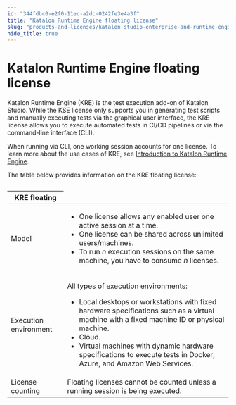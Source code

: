 ```yaml
---
id: "344fdbc0-e2f0-11ec-a2dc-0242fe3e4a3f"
title: "Katalon Runtime Engine floating license"
slug: "products-and-licenses/katalon-studio-enterprise-and-runtime-engine-licenses/katalon-runtime-engine-floating-license"
hide_title: true
---
```


# <a id="id" class="anchor_top_offset"/><a id="ariaid-title1" class="anchor_top_offset"/>Katalon Runtime Engine floating license

<p xmlns="http://www.w3.org/1999/xhtml" className="p">Katalon Runtime Engine (KRE) is the test execution add-on of Katalon Studio. While the KSE license only supports you in generating test scripts and manually executing tests via the graphical user interface, the KRE license allows you to execute automated tests in CI/CD pipelines or via the command-line interface (CLI).</p> 
<p xmlns="http://www.w3.org/1999/xhtml" className="p">When running via CLI, one working session accounts for one license. To learn more about the use cases of KRE, see <a className="xref" href="/docs/katalon-runtime-engine/introduction-to-runtime-engine">Introduction to Katalon Runtime Engine</a>.</p> 
<p xmlns="http://www.w3.org/1999/xhtml" className="p">The table below provides information on the KRE floating license:</p> 
<table xmlns="http://www.w3.org/1999/xhtml" className="table"><caption /><colgroup><col /><col /></colgroup><thead className="thead"><tr className><th className="entry anchor_top_offset" id="id__entry__1" colSpan={2}>KRE floating</th></tr></thead><tbody className="tbody"><tr className><td className="entry" headers="id__entry__1 ">Model</td><td className="entry" headers="id__entry__1 ">         <ul className="ul"><li className="li">One license allows any enabled user one active session at a time.</li><li className="li">One license can be shared across unlimited users/machines.</li><li className="li">To run <em className="ph i">n</em> execution sessions on the same machine, you have to consume <em className="ph i">n</em> licenses.</li></ul>       </td></tr><tr className><td className="entry" headers="id__entry__1 ">Execution environment</td><td className="entry" headers="id__entry__1 ">         <p className="p">All types of execution environments:</p>         <ul className="ul"><li className="li">Local desktops or workstations with fixed hardware specifications such as a virtual machine with a fixed machine ID or physical machine.</li><li className="li">Cloud.</li><li className="li">Virtual machines with dynamic hardware specifications to execute tests in Docker, Azure, and Amazon Web Services.</li></ul>       </td></tr><tr className><td className="entry" headers="id__entry__1 ">License counting</td><td className="entry" headers="id__entry__1 ">Floating licenses cannot be counted unless a running session is being executed.</td></tr></tbody></table> 
